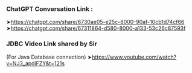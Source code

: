 ### ChatGPT Conversation Link :
➤https://chatgpt.com/share/6730ae05-e25c-8000-90af-10cb1d74cf66
➤https://chatgpt.com/share/67311864-d580-8000-a133-53c26c87593f

### JDBC Video Link shared by Sir
(For Java Database connection)
➤https://www.youtube.com/watch?v=NJ3_apdjFZY&t=121s
